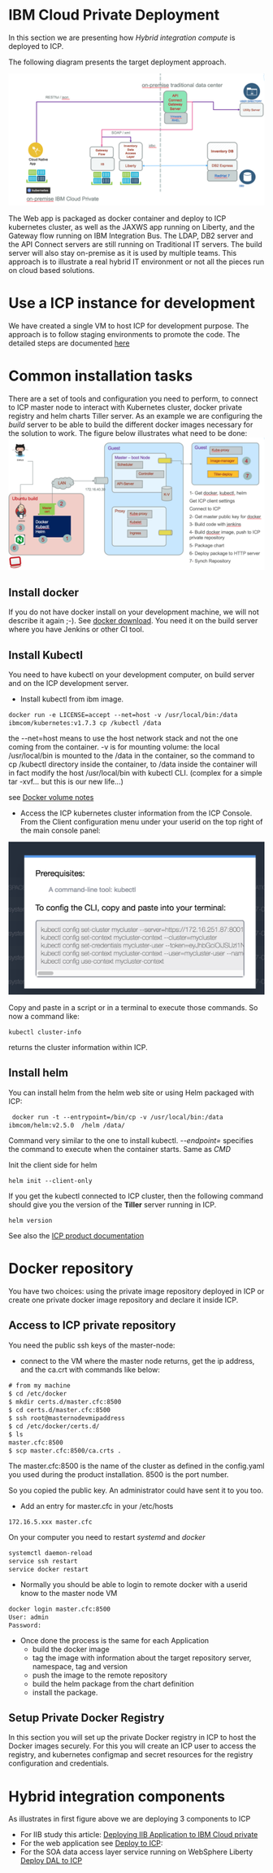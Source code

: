 # IBM Cloud Private Deployment
In this section we are presenting how *Hybrid integration compute* is deployed to ICP.

The following diagram presents the target deployment approach.

![Brown on ICP](./bc-icp-bt-view.png)

The Web app is packaged as docker container and deploy to ICP kubernetes cluster, as well as the JAXWS app running on Liberty, and the Gateway flow running on IBM Integration Bus. The LDAP, DB2 server and the API Connect servers are still running on Traditional IT servers. The build server will also stay on-premise as it is used by multiple teams. This approach is to illustrate a real hybrid IT environment or not all the pieces run on cloud based solutions.

# Use a ICP instance for development
We have created a single VM to host ICP for development purpose. The approach is to follow staging environments to promote the code. The detailed steps are documented [here](install-dev-icp21.md)

# Common installation tasks
There are a set of tools and configuration you need to perform, to connect to ICP master node to interact with Kubernetes cluster, docker private registry and helm charts Tiller server.
As an example we are configuring the *build* server to be able to build the different docker images necessary for the solution to work. The figure below illustrates what need to be done:
![](devops-icp.png)

## Install docker
If you do not have docker install on your development machine, we will not describe it again ;-). See [docker download](https://docs.docker.com/engine/installation/). You need it on the build server where you have Jenkins or other CI tool.

## Install Kubectl
You need to have kubectl on your development computer, on build server and on the ICP development server.
* Install kubectl from ibm image.

```
docker run -e LICENSE=accept --net=host -v /usr/local/bin:/data ibmcom/kubernetes:v1.7.3 cp /kubectl /data
```
the --net=host means to use the host network stack and not the one coming from the container.  -v is for mounting volume: the local /usr/local/bin is mounted to the /data in the container, so the command to cp /kubectl directory inside the container, to /data inside the container will in fact modify the host /usr/local/bin with kubectl CLI. (complex for a simple tar -xvf... but this is our new life...)

see [Docker volume notes](https://docs.docker.com/engine/admin/volumes/volumes/)

* Access the ICP kubernetes cluster information from the ICP Console.
From the Client configuration menu under your userid on the top right of the main console panel:

![](kube-cli-settings.png)

Copy and paste in a script or in a terminal to execute those commands. So now a command like:
```
kubectl cluster-info
```  
returns the cluster information within ICP.

## Install helm
You can install helm from the helm web site or using Helm packaged with ICP:
```
 docker run -t --entrypoint=/bin/cp -v /usr/local/bin:/data ibmcom/helm:v2.5.0  /helm /data/
```
Command very similar to the one to install kubectl. *--endpoint=* specifies the command to execute when the container starts. Same as *CMD*

Init the client side for helm
```
helm init --client-only
```

If you get the kubectl connected to ICP cluster, then the following command should give you the version of the **Tiller** server running in ICP.
```
helm version
```
See also the [ICP product documentation](https://www.ibm.com/support/knowledgecenter/SSBS6K_2.1.0/app_center/create_helm_cli.html)


# Docker repository
You have two choices: using the private image repository deployed in ICP or create one private docker image repository and declare it inside ICP.

## Access to ICP private repository
You need the public ssh keys of the master-node:
* connect to the VM where the master node returns, get the ip address, and the ca.crt with commands like below:
```
# from my machine
$ cd /etc/docker
$ mkdir certs.d/master.cfc:8500
$ cd certs.d/master.cfc:8500
$ ssh root@masternodevmipaddress
$ cd /etc/docker/certs.d/
$ ls
master.cfc:8500
$ scp master.cfc:8500/ca.crts .
```
The master.cfc:8500 is the name of the cluster as defined in the config.yaml you used during the product installation. 8500 is the port number.

So you copied the public key. An administrator could have sent it to you too.

* Add an entry for master.cfc in your /etc/hosts
```
172.16.5.xxx master.cfc
```

On your computer you need to restart *systemd* and *docker*
```
systemctl daemon-reload
service ssh restart
service docker restart
```

* Normally you should be able to login to remote docker with a userid know to the master node VM
```
docker login master.cfc:8500
User: admin
Password:
```

* Once done the process is the same for each Application
   * build the docker image
   * tag the image with information about the target repository server, namespace, tag and version
   * push the image to the remote repository
   * build the helm package from the chart definition
   * install the package.

## Setup Private Docker Registry
In this section you will set up the private Docker registry in ICP to host the Docker images securely. For this you will create an ICP user to access the registry, and kubernetes configmap and secret resources for the registry configuration and credentials.

# Hybrid integration components
As illustrates in first figure above we are deploying 3 components to ICP
* For IIB study this article: [Deploying IIB Application to IBM Cloud private](https://github.com/ibm-cloud-architecture/refarch-integration-esb/blob/master/IBMCloudprivate/README.md)
* For the web application see [Deploy to ICP](https://github.com/ibm-cloud-architecture/refarch-caseinc-app/blob/master/docs/run-icp.md):
* For the SOA data access layer service running on WebSphere Liberty [Deploy DAL to ICP](https://github.com/ibm-cloud-architecture/refarch-integration-inventory-dal/blob/master/docs/icp-deploy.md)
